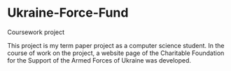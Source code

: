 # Ukraine-Force-Fund
Coursework project


This project is my term paper project as a computer science student. 
In the course of work on the project, a website page of the Charitable Foundation for the Support of the Armed Forces of Ukraine was developed.

